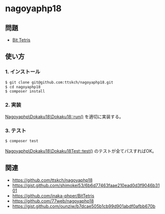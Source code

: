 # nagoyaphp18

## 問題

- [Bit Tetris](http://nabetani.sakura.ne.jp/hena/ord2/)

## 使い方

### 1. インストール

```bash
$ git clone git@github.com:ttskch/nagoyaphp18.git
$ cd nagoyaphp18
$ composer install
```

### 2. 実装

[Nagoyaphp\Dokaku18\Dokaku18::run()](/src/Dokaku18.php#L9) を適切に実装する。

### 3. テスト

```bash
$ composer test
```

[Nagoyaphp\Dokaku18\Dokaku18Test::test()](/tests/Dokaku18Test.php#L24) のテストが全てパスすればOK。

## 関連

- https://github.com/ttskch/nagoyaphp18
- https://gist.github.com/shimokei53/6b6d77463faae210ead0d3f9046b3101
- https://github.com/inaka-phper/BitTetris
- https://github.com/77web/nagoyaphp18
- https://gist.github.com/ounziw/b7dcae505b1cb99d901abdf0afbb670b
